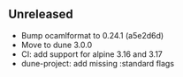## Unreleased

- Bump ocamlformat to 0.24.1 (a5e2d6d)
- Move to dune 3.0.0
- CI: add support for alpine 3.16 and 3.17
- dune-project: add missing :standard flags
